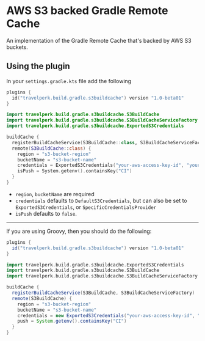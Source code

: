 # AWS S3 backed Gradle Remote Cache

An implementation of the Gradle Remote Cache that's backed by AWS S3 buckets.

## Using the plugin

In your `settings.gradle.kts` file add the following

```kotlin
plugins {
  id("travelperk.build.gradle.s3buildcache") version "1.0-beta01"
}

import travelperk.build.gradle.s3buildcache.S3BuildCache
import travelperk.build.gradle.s3buildcache.S3BuildCacheServiceFactory
import travelperk.build.gradle.s3buildcache.ExportedS3Credentials

buildCache {
  registerBuildCacheService(S3BuildCache::class, S3BuildCacheServiceFactory::class)
  remote(S3BuildCache::class) {
    region = "s3-bucket-region"
    bucketName = "s3-bucket-name"
    credentials = ExportedS3Credentials("your-aws-access-key-id", "your-aws-secret-key")
    isPush = System.getenv().containsKey("CI")
  }
}
```

- `region`, `bucketName` are required
- `credentials` defaults to `DefaultS3Credentials`, but can also be set to `ExportedS3Credentials`, or `SpecificCredentialsProvider`
- `isPush` defaults to `false`.

---

If you are using Groovy, then you should do the following:

```groovy
plugins {
  id("travelperk.build.gradle.s3buildcache") version "1.0-beta01"
}

import travelperk.build.gradle.s3buildcache.ExportedS3Credentials
import travelperk.build.gradle.s3buildcache.S3BuildCache
import travelperk.build.gradle.s3buildcache.S3BuildCacheServiceFactory

buildCache {
  registerBuildCacheService(S3BuildCache, S3BuildCacheServiceFactory)
  remote(S3BuildCache) {
    region = "s3-bucket-region"
    bucketName = "s3-bucket-name"
    credentials = new ExportedS3Credentials("your-aws-access-key-id", "your-aws-secret-key")
    push = System.getenv().containsKey("CI")
  }
}
```
